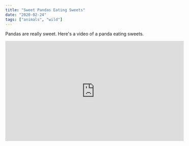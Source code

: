 ```yaml
---
title: "Sweet Pandas Eating Sweets"
date: "2020-02-24"
tags: ["animals", "wild"]
---
```

Pandas are really sweet.
Here's a video of a panda eating sweets.
<iframe width="560" height="315" src="https://www.youtube.com/embed/4n0xNbfJLR8" frameborder="0" allowfullscreen></iframe>
